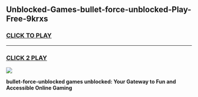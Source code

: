 
## Unblocked-Games-bullet-force-unblocked-Play-Free-9krxs
<h3>
<a href="https://premium76.site?title=bullet-force-unblocked&ref=10A">CLICK TO PLAY</a></h3>
<hr>

<h3>
<a href="https://premium76.site?title=bullet-force-unblocked&ref=10A">CLICK 2 PLAY</a>
  
</h3>

<a href="https://premium76.site?title=bullet-force-unblocked&ref=10A"><img src="https://clearcache.store/games.png"></a>


**bullet-force-unblocked games unblocked: Your Gateway to Fun and Accessible Online Gaming**
